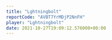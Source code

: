 ```yaml
---
title: "Lghtningbolt"
reportCode: "AVBT7YrMDjP2NnFH"
player: "Lghtningbolt"
date: 2021-10-27T19:09:12.576000+00:00
---
```

